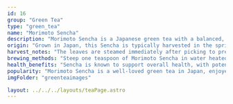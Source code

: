 ```yaml
---
id: 16
group: "Green Tea"
type: "green_tea"
name: "Morimoto Sencha"
description: "Morimoto Sencha is a Japanese green tea with a balanced, vegetal flavor and a smooth, refreshing aftertaste."
origin: "Grown in Japan, this Sencha is typically harvested in the spring from young leaves."
harvest_notes: "The leaves are steamed immediately after picking to preserve their freshness and green color."
brewing_methods: "Steep one teaspoon of Morimoto Sencha in water heated to 80°C (176°F) for 2-3 minutes for a refreshing cup."
health_benefits: "Sencha is known to support overall health, with potential benefits for heart health and reducing inflammation."
popularity: "Morimoto Sencha is a well-loved green tea in Japan, enjoyed for its clean and crisp flavor."
imgFolder: "greenteaimages"

layout: ../../../layouts/teaPage.astro
---
```

